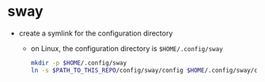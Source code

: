 # sway

- create a symlink for the configuration directory

  - on Linux, the configuration directory is `$HOME/.config/sway`
    ```sh
    mkdir -p $HOME/.config/sway
    ln -s $PATH_TO_THIS_REPO/config/sway/config $HOME/.config/sway/config
    ```
